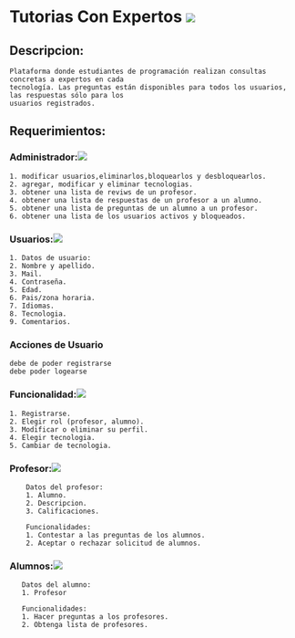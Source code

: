 # Tutorias Con Expertos <img src="https://img.icons8.com/ios-filled/50/fa314a/training.png"/>

## Descripcion:

    Plataforma donde estudiantes de programación realizan consultas concretas a expertos en cada
    tecnología. Las preguntas están disponibles para todos los usuarios, las respuestas sólo para los
    usuarios registrados.

## Requerimientos:

### Administrador:<img src="https://img.icons8.com/ios-glyphs/30/4a90e2/manager--v2.png"/>

    1. modificar usuarios,eliminarlos,bloquearlos y desbloquearlos.
    2. agregar, modificar y eliminar tecnologias.
    3. obtener una lista de reviws de un profesor.
    4. obtener una lista de respuestas de un profesor a un alumno.
    5. obtener una lista de preguntas de un alumno a un profesor.
    6. obtener una lista de los usuarios activos y bloqueados.

### Usuarios:<img src="https://img.icons8.com/ios-glyphs/30/4a90e2/user--v1.png"/>

    1. Datos de usuario:
    2. Nombre y apellido.
    3. Mail.
    4. Contraseña.
    5. Edad.
    6. Pais/zona horaria.
    7. Idiomas.
    8. Tecnologia.
    9. Comentarios.

### Acciones de Usuario

    debe de poder registrarse
    debe poder logearse

### Funcionalidad:<img src="https://img.icons8.com/ios-glyphs/30/4a90e2/mechanistic-analysis.png"/>

    1. Registrarse.
    2. Elegir rol (profesor, alumno).
    3. Modificar o eliminar su perfil.
    4. Elegir tecnologia.
    5. Cambiar de tecnologia.

### Profesor:<img src="https://img.icons8.com/ios-glyphs/30/4a90e2/tuition--v1.png"/>

        Datos del profesor:
        1. Alumno.
        2. Descripcion.
        3. Calificaciones.

        Funcionalidades:
        1. Contestar a las preguntas de los alumnos.
        2. Aceptar o rechazar solicitud de alumnos.

### Alumnos:<img src="https://img.icons8.com/ios-glyphs/30/4a90e2/learning.png"/>

       Datos del alumno:
       1. Profesor

       Funcionalidades:
       1. Hacer preguntas a los profesores.
       2. Obtenga lista de profesores.

